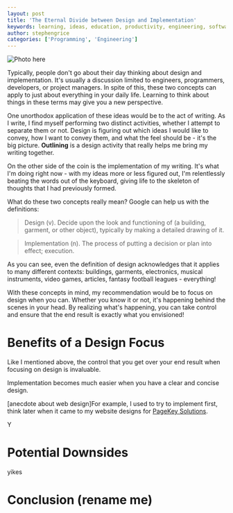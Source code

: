 ```yaml
---
layout: post
title: 'The Eternal Divide between Design and Implementation'
keywords: learning, ideas, education, productivity, engineering, software engineering, design, implementation, planning, project management
author: stephengrice
categories: ['Programming', 'Engineering']
---
```


![Photo here](/blog/assets/img/articles/...)

Typically, people don't go about their day thinking about design and implementation. It's usually a discussion limited to engineers, programmers, developers, or project managers. In spite of this, these two concepts can apply to just about everything in your daily life. Learning to think about things in these terms may give you a new perspective.

One unorthodox application of these ideas would be to the act of writing. As I write, I find myself performing two distinct activities, whether I attempt to separate them or not. Design is figuring out which ideas I would like to convey, how I want to convey them, and what the feel should be - it's the big picture. **Outlining** is a design activity that really helps me bring my writing together.

On the other side of the coin is the implementation of my writing. It's what I'm doing right now - with my ideas more or less figured out, I'm relentlessly beating the words out of the keyboard, giving life to the skeleton of thoughts that I had previously formed.

What do these two concepts really mean? Google can help us with the definitions:

> Design (v). Decide upon the look and functioning of (a building, garment, or other object), typically by making a detailed drawing of it.

> Implementation (n). The process of putting a decision or plan into effect; execution.

As you can see, even the definition of design acknowledges that it applies to many different contexts: buildings, garments, electronics, musical instruments, video games, articles, fantasy football leagues - everything!

With these concepts in mind, my recommendation would be to focus on design when you can. Whether you know it or not, it's happening behind the scenes in your head. By realizing what's happening, you can take control and ensure that the end result is exactly what you envisioned!

# Benefits of a Design Focus

Like I mentioned above, the control that you get over your end result when focusing on design is invaluable.

Implementation becomes much easier when you have a clear and concise design.

[anecdote about web design]For example, I used to try to implement first, think later when it came to my website designs for [PageKey Solutions](http://pagekeysolutions.com/).

Y

# Potential Downsides

yikes

# Conclusion (rename me)
